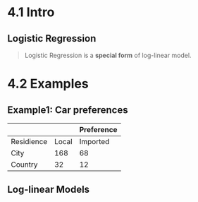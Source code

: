 # 4.1 Intro
## Logistic Regression
> Logistic Regression is a **special form** of log-linear model.

# 4.2 Examples
## Example1: Car preferences
|            |           |Preference      |
|------------|-----------|----------------|
| Residience | Local     |  Imported      |
| City       |    168    |       68       |
| Country    |    32     |       12       |


## Log-linear Models
